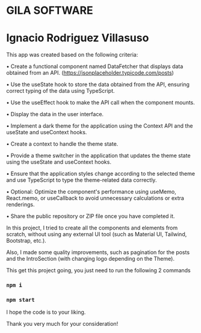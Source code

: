 # GILA SOFTWARE

# Ignacio Rodriguez Villasuso

This app was created based on the following criteria:

• Create a functional component named DataFetcher that displays data
obtained from an API. (https://jsonplaceholder.typicode.com/posts)

• Use the useState hook to store the data obtained from the API, ensuring
correct typing of the data using TypeScript.

• Use the useEffect hook to make the API call when the component mounts.

• Display the data in the user interface.

• Implement a dark theme for the application using the Context API and the
useState and useContext hooks.

• Create a context to handle the theme state.

• Provide a theme switcher in the application that updates the theme state
using the useState and useContext hooks.

• Ensure that the application styles change according to the selected theme
and use TypeScript to type the theme-related data correctly.

• Optional: Optimize the component's performance using useMemo,
React.memo, or useCallback to avoid unnecessary calculations or extra
renderings.

• Share the public repository or ZIP file once you have completed it.


In this project, I tried to create all the components and elements from scratch, without using any external UI tool (such as Material UI, Tailwind, Bootstrap, etc.).

Also, I made some quality improvements, such as pagination for the posts and the IntroSection (with changing logo depending on the Theme).

This get this project going, you just need to run the following 2 commands

### `npm i`

### `npm start`

I hope the code is to your liking.

Thank you very much for your consideration!
